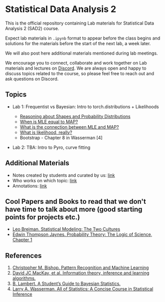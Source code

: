 # Statistical Data Analysis 2

This is the official repository containing Lab materials for Statistical Data Analysis 2 (SAD2) course. 

Expect lab materials in `.ipynb` format to appear before the class begins and solutions for the materials before the start of the next lab, a week later. 

We will also post here additional materials mentioned during lab meetings. 

We encourage you to connect, collaborate and work together on Lab materials and lectures on [Discord](https://discord.gg/DYE7YZUN). We are always open and happy to discuss topics related to the course, so please feel free to reach out and ask questions on Discord.

## Topics

- Lab 1: Frequentist vs Bayesian: Intro to torch.distributions + Likelihoods
    - [Reasoning about Shapes and Probability Distributions](https://ericmjl.github.io/blog/2019/5/29/reasoning-about-shapes-and-probability-distributions/) 
    - [When is MLE equal to MAP?](https://agustinus.kristia.de/techblog/2017/01/01/mle-vs-map/)
    - [What is the connection between MLE and MAP?](https://stats.stackexchange.com/questions/235070/relation-between-map-em-and-mle)
    - [What is likelihood, really?](https://stats.stackexchange.com/questions/2641/what-is-the-difference-between-likelihood-and-probability)
    - Bootstrap - Chapter 8 in Wasserman \[4\] 

- Lab 2: TBA: Intro to Pyro, curve fitting

## Additional Materials 

- Notes created by students and curated by us: [link](https://www.overleaf.com/1932227257jjpwpnrcwmjj)
- Who works on which topic: [link](https://docs.google.com/spreadsheets/d/1y92labArnVnMzc2nIDPOBBZA0gcn_Ep9ZEN9kvTEfXk/edit#gid=1392012547)
- Annotations: [link](https://www.zotero.org/groups/4805090/sad2/library)

## Cool Papers and Books to read that we don't have time to talk about more (good starting points for projects etc.) 

- [Leo Breiman. Statistical Modeling: The Two Cultures](https://projecteuclid.org/journals/statistical-science/volume-16/issue-3/Statistical-Modeling--The-Two-Cultures-with-comments-and-a/10.1214/ss/1009213726.full)
- [Edwin Thompson Jaynes. Probability Theory: The Logic of Science, Chapter 1](https://bayes.wustl.edu/etj/prob/book.pdf)

## References
1. [Christopher M. Bishop. Pattern Recognition and Machine Learning](https://www.microsoft.com/en-us/research/uploads/prod/2006/01/Bishop-Pattern-Recognition-and-Machine-Learning-2006.pdf)
2. [David JC MacKay, et al. Information theory, inference and learning
algorithms.](https://www.inference.org.uk/itprnn/book.pdf)
3. [B. Lambert. A Student’s Guide to Bayesian Statistics.](https://ben-lambert.com/a-students-guide-to-bayesian-statistics/)
4. [Larry A. Wasserman. All of Statistics: A Concise Course in Statistical Inference](https://egrcc.github.io/docs/math/all-of-statistics.pdf)
